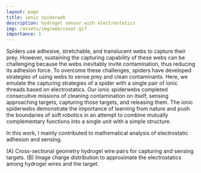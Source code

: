 ```yaml
---
layout: page
title: ionic spiderweb
description: hydrogel sensor with electrostatics
img: /assets/img/web/cover.gif
importance: 1
---
```


Spiders use adhesive, stretchable, and translucent webs to capture their prey. However, sustaining the capturing capability of these webs can be challenging because the webs inevitably invite contamination, thus reducing its adhesion force. To overcome these challenges, spiders have developed strategies of using webs to sense prey and clean contaminants. Here, we emulate the capturing strategies of a spider with a single pair of ionic threads based on electrostatics. Our ionic spiderwebs completed consecutive missions of cleaning contamination on itself, sensing approaching targets, capturing those targets, and releasing them. The ionic spiderwebs demonstrate the importance of learning from nature and push the boundaries of soft robotics in an attempt to combine mutually complementary functions into a single unit with a simple structure.

In this work, I mainly contributed to mathematical analysis of electrostatic adhesion and sensing.

<div class="row justify-content-sm-center">
    <div class="col-sm mt-3 mt-md-0">
        <img class="img-fluid rounded z-depth-1" src="{{ '/assets/img/web/image_method.png' | relative_url }}" alt="" title="example image"/>
    </div>        
</div>
<div class="caption">
    (A) Cross-sectional geometry hydrogel wire pairs for capturing and sensing targets. (B) Image charge distribution to approximate the electrostatics among hydrogel wires and the target.
</div>
